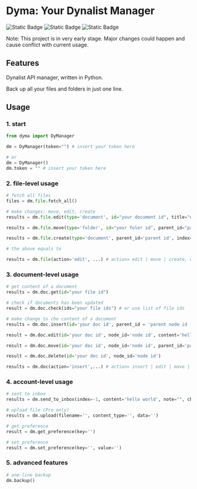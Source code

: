 # Dyma: Your Dynalist Manager
![Static Badge](https://img.shields.io/badge/license-MIT-brightgreen?style=plastic)
![Static Badge](https://img.shields.io/badge/language-Python%3E%3D3.9-blue?style=plastic)
![Static Badge](https://img.shields.io/badge/version-0.1.0-blue?style=plastic)

Note: This project is in very early stage. Major changes could happen and cause conflict with current usage. 

## Features

Dynalist API manager, written in Python.

Back up all your files and folders in just one line.

## Usage

### 1. start

```python
from dyma import DyManager

dm = DyManager(token="") # insert your token here

# or
dm = DyManager()
dm.token = "" # insert your token here
```

### 2. file-level usage

```python
# fetch all files
files = dm.file.fetch_all()

# make changes: move, edit, create
results = dm.file.edit(type='document', id="your document id", title="new title")

results = dm.file.move(type='folder', id="your foler id", parent_id="parent id", index=3)

results = dm.file.create(type='document', parent_id='parent id', index=3, title='new title')

# the above equals to

results = dm.file(action='edit', ...) # action= edit | move | create, other paramters are the same
```

### 3. document-level usage

```python
# get content of a document
results = dm.doc.get(id="your file id")

# check if documents has been updated
result = dm.doc.check(ids="your file ids") # or use list of file ids

# make change to che content of a document
results = dm.doc.insert(id='your doc id', parent_id = 'parent node id (default: root)', content='hello world')

result = dm.doc.edit(id='your doc id', node_id='node id', content='hello world')

result = dm.doc.move(id='your doc id', node_id='node id', parent_id='parent node id', index=3)

result = dm.doc.delete(id='your doc id', node_id='node id')

results = dm.doc(action='insert',...) # action= insert | edit | move | delete, other paramters are the same
```

### 4. account-level usage
```python
# sent to inbox
results = dm.send_to_inbox(index=-1, content='hello world', note="", checked=True, checkbox=True)

# upload file (Pro only)
results = dm.upload(filename='', content_type='', data='')

# get preference
result = dm.get_preference(key='')

# set preference
result = dm.set_preference(key='', value='')
```

### 5. advanced features
```python
# one-line backup
dm.backup()
```
